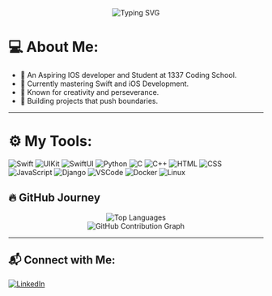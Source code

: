 <div align="center">
  <img src="https://readme-typing-svg.herokuapp.com?font=Fira+Code&size=24&pause=1000&color=0077B6&center=true&width=435&lines=Welcome+to+My+Code+Universe!;+An+Aspiring+IOS+Developer;Student+At+1337+Coding+School;Coder+%7C+Innovator+%7C+Dreamer" alt="Typing SVG" />
</div>

# 💻 About Me:
-  An Aspiring IOS developer and Student at 1337 Coding School.
- 🔭 Currently mastering Swift and iOS Development.
- 🌟 Known for creativity and perseverance.
- 🚀 Building projects that push boundaries.

---

# ⚙️ My Tools:
![Swift](https://img.shields.io/badge/-Swift-orange?style=flat-square&logo=Swift)
![UIKit](https://img.shields.io/badge/-UIKit-blue?style=flat-square&logo=apple)
![SwiftUI](https://img.shields.io/badge/-SwiftUI-blue?style=flat-square&logo=apple)
![Python](https://img.shields.io/badge/-Python-yellow?style=flat-square&logo=Python)
![C](https://img.shields.io/badge/-C-blue?style=flat-square&logo=C)
![C++](https://img.shields.io/badge/-C%2B%2B-blue?style=flat-square&logo=C%2B%2B)
![HTML](https://img.shields.io/badge/-HTML-orange?style=flat-square&logo=html5)
![CSS](https://img.shields.io/badge/-CSS-blue?style=flat-square&logo=css3)
![JavaScript](https://img.shields.io/badge/-JavaScript-yellow?style=flat-square&logo=javascript)
![Django](https://img.shields.io/badge/-Django-green?style=flat-square&logo=django)
![VSCode](https://img.shields.io/badge/-VSCode-blue?style=flat-square&logo=visual-studio-code)
![Docker](https://img.shields.io/badge/-Docker-blue?style=flat-square&logo=docker)
![Linux](https://img.shields.io/badge/-Linux-yellow?style=flat-square&logo=linux)

## 🔥 **GitHub Journey**  
<div align="center">
  <!-- Languages Used -->
  <img src="https://github-readme-stats.vercel.app/api/top-langs/?username=thee-falcon&layout=compact&theme=monokai&hide_border=true&border_radius=10" alt="Top Languages" />
</div>

<div align="center">
  <img src="https://github-readme-activity-graph.vercel.app/graph?username=thee-falcon&bg_color=0f2d3d&color=1cadfb&line=1cadfb&point=1cadfb&hide_border=true" alt="GitHub Contribution Graph" />
</div>

---

## 📬 Connect with Me:
[![LinkedIn](https://img.shields.io/badge/-LinkedIn-blue?style=flat-square&logo=linkedin)](https://linkedin.com/in/omar-makran-97741b296/)

